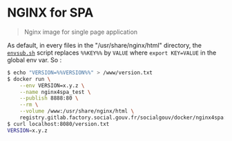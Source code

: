 # NGINX for SPA

> Nginx image for single page application

As default, in every files in the "/usr/share/nginx/html" directory, the [`envsub.sh`](./envsub.sh) script replaces `%%KEY%%` by `VALUE` where `export KEY=VALUE` in the global env var.
So :

```sh
$ echo "VERSION=%%VERSION%%" > /www/version.txt
$ docker run \
    --env VERSION=x.y.z \
    --name nginx4spa_test \
    --publish 8888:80 \
    --rm \
    --volume /www:/usr/share/nginx/html \
    registry.gitlab.factory.social.gouv.fr/socialgouv/docker/nginx4spa:<version>
$ curl localhost:8080/version.txt
VERSION=x.y.z
```
